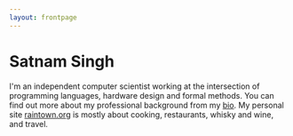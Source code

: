 ```yaml
---
layout: frontpage
---
```


# Satnam Singh

I'm an independent computer scientist working at the intersection of programming languages, hardware design and formal methods. You can find out more about my professional background from my [bio](bio). My personal site [raintown.org](https://raintown.org) is mostly about cooking, restaurants, whisky and wine, and travel.



